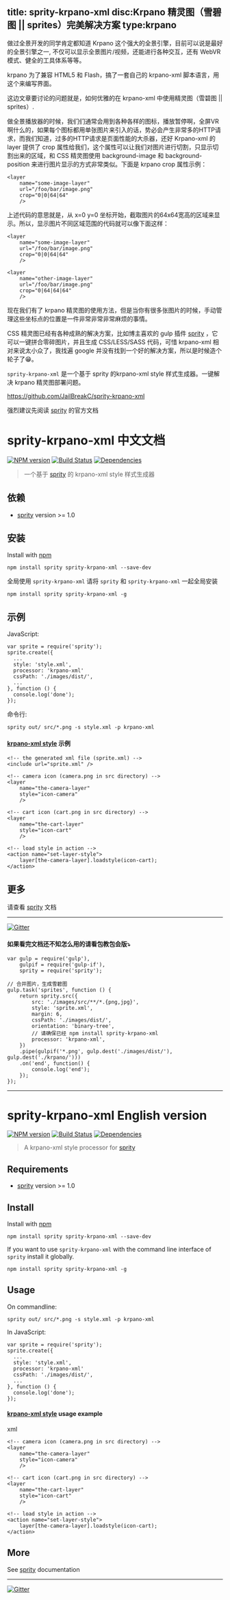title: sprity-krpano-xml
disc:Krpano 精灵图（雪碧图 || sprites）完美解决方案
type:krpano
------------------

做过全景开发的同学肯定都知道 Krpano 这个强大的全景引擎，目前可以说是最好的全景引擎之一, 不仅可以显示全景图片/视频，还能进行各种交互，还有 WebVR 模式、健全的工具体系等等。

krpano 为了兼容 HTML5 和 Flash，搞了一套自己的 krpano-xml 脚本语言，用这个来编写界面。

这边文章要讨论的问题就是，如何优雅的在 krpano-xml 中使用精灵图（雪碧图 || sprites）.

做全景播放器的时候，我们们通常会用到各种各样的图标，播放暂停啊，全屏VR啊什么的，如果每个图标都用单张图片来引入的话，势必会产生非常多的HTTP请求，而我们知道，过多的HTTP请求是页面性能的大杀器，还好 Krpano-xml 的 layer 提供了 crop 属性给我们，这个属性可以让我们对图片进行切割，只显示切割出来的区域，和 CSS 精灵图使用 background-image 和 background-position 来进行图片显示的方式非常类似。下面是 krpano crop 属性示例：


	<layer 
		name="some-image-layer"
		url="/foo/bar/image.png"
		crop="0|0|64|64"
		/>


上述代码的意思就是，从 x=0 y=0 坐标开始，截取图片的64x64宽高的区域来显示。所以，显示图片不同区域范围的代码就可以像下面这样：



	<layer 
		name="some-image-layer"
		url="/foo/bar/image.png"
		crop="0|0|64|64"
		/>

	<layer 
		name="other-image-layer"
		url="/foo/bar/image.png"
		crop="0|64|64|64"
		/>


现在我们有了 krpano 精灵图的使用方法，但是当你有很多张图片的时候，手动管理这些坐标点的位置是一件非常非常非常麻烦的事情。


CSS 精灵图已经有各种成熟的解决方案，比如博主喜欢的 gulp 插件 [sprity](https://npmjs.org/package/sprity) ，它可以一键拼合零碎图片，并且生成 CSS/LESS/SASS 代码，可惜 krpano-xml 相对来说太小众了，我找遍 google 并没有找到一个好的解决方案，所以是时候造个轮子了😁。


`sprity-krpano-xml` 是一个基于 sprity 的krpano-xml style 样式生成器。一键解决 krpano 精灵图部署问题。

<https://github.com/JailBreakC/sprity-krpano-xml>

强烈建议先阅读 [sprity](https://github.com/sprity/sprity) 的官方文档


# sprity-krpano-xml 中文文档


[![NPM version](https://badge.fury.io/js/sprity-krpano-xml.svg)](http://badge.fury.io/js/sprity-krpano-xml) [![Build Status](https://travis-ci.org/JailBreakC/sprity-krpano-xml.svg?branch=master)](https://travis-ci.org/JailBreakC/sprity-krpano-xml) [![Dependencies](https://david-dm.org/JailBreakC/sprity-krpano-xml.svg)](https://david-dm.org/JailBreakC/sprity-krpano-xml)


> 一个基于 [sprity](https://github.com/sprity/sprity) 的 krpano-xml style 样式生成器 


## 依赖


- [sprity](https://npmjs.org/package/sprity) version >= 1.0


## 安装


Install with [npm](https://npmjs.org/package/sprity-krpano-xml)


	npm install sprity sprity-krpano-xml --save-dev

全局使用 `sprity-krpano-xml` 请将 `sprity` 和 `sprity-krpano-xml` 一起全局安装


	npm install sprity sprity-krpano-xml -g


## 示例

JavaScript:


	var sprite = require('sprity');
	sprite.create({
	  ...
	  style: 'style.xml',
	  processor: 'krpano-xml'
	  cssPath: './images/dist/',
	  ...
	}, function () {
	  console.log('done');
	});


命令行:


	sprity out/ src/*.png -s style.xml -p krpano-xml


#### [krpano-xml style](http://krpano.com/docu/xml/#style) 示例


	<!-- the generated xml file (sprite.xml) -->
	<include url="sprite.xml" /> 

	<!-- camera icon (camera.png in src directory) -->
	<layer 
		name="the-camera-layer"
		style="icon-camera"
		/>

	<!-- cart icon (cart.png in src directory) -->
	<layer 
		name="the-cart-layer"
		style="icon-cart"
		/>

	<!-- load style in action -->
	<action name="set-layer-style">
		layer[the-camera-layer].loadstyle(icon-cart);
	</action>




## 更多

请查看 [sprity](https://npmjs.org/package/sprity) 文档

---

[![Gitter](https://badges.gitter.im/Join%20Chat.svg)](https://gitter.im/sprity/sprity?utm_source=badge&utm_medium=badge&utm_campaign=pr-badge)


#### 如果看完文档还不知怎么用的请看包教包会版⤵️


	var gulp = require('gulp'),
		gulpif = require('gulp-if'),
		sprity = require('sprity');

	// 合并图片，生成雪碧图
	gulp.task('sprites', function () {
	    return sprity.src({
	        src: './images/src/**/*.{png,jpg}',
	        style: 'sprite.xml',
	        margin: 6,
	        cssPath: './images/dist/',
	        orientation: 'binary-tree',
	        // 请确保已经 npm install sprity-krpano-xml
	        processor: 'krpano-xml', 
	    })
	    .pipe(gulpif('*.png', gulp.dest('./images/dist/'), gulp.dest('./krpano/')))
	    .on('end', function() {
	        console.log('end');
	    });
	});




----------------

# sprity-krpano-xml English version

[![NPM version](https://badge.fury.io/js/sprity-krpano-xml.svg)](http://badge.fury.io/js/sprity-krpano-xml) [![Build Status](https://travis-ci.org/JailBreakC/sprity-krpano-xml.svg?branch=master)](https://travis-ci.org/JailBreakC/sprity-krpano-xml) [![Dependencies](https://david-dm.org/JailBreakC/sprity-krpano-xml.svg)](https://david-dm.org/JailBreakC/sprity-krpano-xml)

> A krpano-xml style processor for [sprity](https://npmjs.org/package/sprity)

## Requirements

- [sprity](https://npmjs.org/package/sprity) version >= 1.0

## Install

Install with [npm](https://npmjs.org/package/sprity-krpano-xml)


	npm install sprity sprity-krpano-xml --save-dev


If you want to use `sprity-krpano-xml` with the command line interface of `sprity` install it globally.


	npm install sprity sprity-krpano-xml -g


## Usage

On commandline:


	sprity out/ src/*.png -s style.xml -p krpano-xml


In JavaScript:


	var sprite = require('sprity');
	sprite.create({
	  ...
	  style: 'style.xml',
	  processor: 'krpano-xml'
	  cssPath: './images/dist/',
	  ...
	}, function () {
	  console.log('done');
	});


#### [krpano-xml style](http://krpano.com/docu/xml/#style) usage example

xml
	<!-- the generated xml file (sprite.xml) -->
	<include url="sprite.xml" /> 

	<!-- camera icon (camera.png in src directory) -->
	<layer 
		name="the-camera-layer"
		style="icon-camera"
		/>

	<!-- cart icon (cart.png in src directory) -->
	<layer 
		name="the-cart-layer"
		style="icon-cart"
		/>

	<!-- load style in action -->
	<action name="set-layer-style">
		layer[the-camera-layer].loadstyle(icon-cart);
	</action>




## More

See [sprity](https://npmjs.org/package/sprity) documentation

---
[![Gitter](https://badges.gitter.im/Join%20Chat.svg)](https://gitter.im/sprity/sprity?utm_source=badge&utm_medium=badge&utm_campaign=pr-badge)